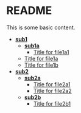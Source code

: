 # README

This is some basic content.


<!-- tree generated by markdown-notes-tree starts here -->

- [**sub1**](sub1)
    - [**sub1a**](sub1/sub1a)
        - [Title for file1a1](sub1/sub1a/file1a1.md)
    - [Title for file1a](sub1/file1a.md)
    - [Title for file1b](sub1/file1b.md)
- [**sub2**](sub2)
    - [**sub2a**](sub2/sub2a)
        - [Title for file2a1](sub2/sub2a/file2a1.md)
        - [Title for file2a2](sub2/sub2a/file2a2.md)
    - [**sub2b**](sub2/sub2b)
        - [Title for file2b1](sub2/sub2b/file2b1.md)

<!-- tree generated by markdown-notes-tree ends here -->

